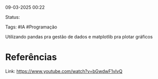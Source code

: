 09-03-2025 00:22

Status:

Tags: #IA #Programação

Utilizando pandas pra gestão de dados e matplotlib pra plotar gráficos





# Referências

Link: https://www.youtube.com/watch?v=bGwdwF1vlvQ
